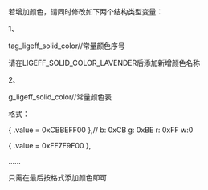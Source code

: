 若增加颜色，请同时修改如下两个结构类型变量：

1、

tag_ligeff_solid_color//常量颜色序号

请在LIGEFF_SOLID_COLOR_LAVENDER后添加新增颜色名称



2、

g_ligeff_solid_color//常量颜色表

格式：

{ .value = 0xCBBEFF00 },// b: 0xCB  g: 0xBE  r: 0xFF  w:0

{ .value = 0xFF7F9F00 },

......

只需在最后按格式添加颜色即可